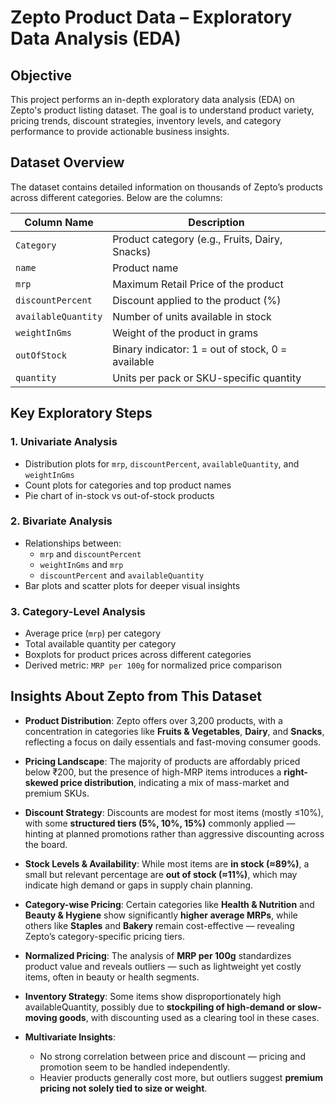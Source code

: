 # Zepto Product Data – Exploratory Data Analysis (EDA)

## Objective
This project performs an in-depth exploratory data analysis (EDA) on Zepto's product listing dataset. The goal is to understand product variety, pricing trends, discount strategies, inventory levels, and category performance to provide actionable business insights.

## Dataset Overview

The dataset contains detailed information on thousands of Zepto’s products across different categories. Below are the columns:

| Column Name         | Description                                      |
|---------------------|--------------------------------------------------|
| `Category`          | Product category (e.g., Fruits, Dairy, Snacks)   |
| `name`              | Product name                                     |
| `mrp`               | Maximum Retail Price of the product              |
| `discountPercent`   | Discount applied to the product (%)              |
| `availableQuantity` | Number of units available in stock               |
| `weightInGms`       | Weight of the product in grams                   |
| `outOfStock`        | Binary indicator: 1 = out of stock, 0 = available|
| `quantity`          | Units per pack or SKU-specific quantity          |


## Key Exploratory Steps

### 1. **Univariate Analysis**
- Distribution plots for `mrp`, `discountPercent`, `availableQuantity`, and `weightInGms`
- Count plots for categories and top product names
- Pie chart of in-stock vs out-of-stock products

### 2. **Bivariate Analysis**
- Relationships between:
  - `mrp` and `discountPercent`
  - `weightInGms` and `mrp`
  - `discountPercent` and `availableQuantity`
- Bar plots and scatter plots for deeper visual insights

### 3. **Category-Level Analysis**
- Average price (`mrp`) per category
- Total available quantity per category
- Boxplots for product prices across different categories
- Derived metric: `MRP per 100g` for normalized price comparison


## Insights About Zepto from This Dataset

- **Product Distribution**: Zepto offers over 3,200 products, with a concentration in categories like **Fruits & Vegetables**, **Dairy**, and **Snacks**, reflecting a focus on daily essentials and fast-moving consumer goods.

- **Pricing Landscape**: The majority of products are affordably priced below ₹200, but the presence of high-MRP items introduces a **right-skewed price distribution**, indicating a mix of mass-market and premium SKUs.

- **Discount Strategy**: Discounts are modest for most items (mostly ≤10%), with some **structured tiers (5%, 10%, 15%)** commonly applied — hinting at planned promotions rather than aggressive discounting across the board.

- **Stock Levels & Availability**: While most items are **in stock (≈89%)**, a small but relevant percentage are **out of stock (≈11%)**, which may indicate high demand or gaps in supply chain planning.

- **Category-wise Pricing**: Certain categories like **Health & Nutrition** and **Beauty & Hygiene** show significantly **higher average MRPs**, while others like **Staples** and **Bakery** remain cost-effective — revealing Zepto’s category-specific pricing tiers.

- **Normalized Pricing**: The analysis of **MRP per 100g** standardizes product value and reveals outliers — such as lightweight yet costly items, often in beauty or health segments.

- **Inventory Strategy**: Some items show disproportionately high availableQuantity, possibly due to **stockpiling of high-demand or slow-moving goods**, with discounting used as a clearing tool in these cases.

- **Multivariate Insights**:
  - No strong correlation between price and discount — pricing and promotion seem to be handled independently.
  - Heavier products generally cost more, but outliers suggest **premium pricing not solely tied to size or weight**.

